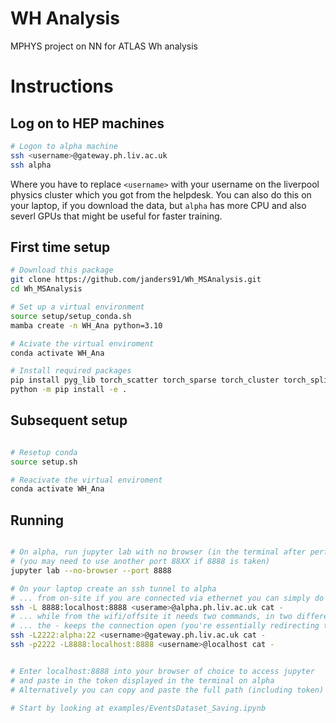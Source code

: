 # WH Analysis

MPHYS project on NN for ATLAS Wh analysis 

# Instructions

## Log on to HEP machines

```bash
# Logon to alpha machine
ssh <username>@gateway.ph.liv.ac.uk
ssh alpha
```
Where you have to replace `<username>` with your username on the liverpool physics cluster which you got from the helpdesk.   You can also do this on your laptop, if you download the data, but `alpha` has more CPU and also severl GPUs that might be useful for faster training. 

## First time setup

```bash
# Download this package
git clone https://github.com/janders91/Wh_MSAnalysis.git
cd Wh_MSAnalysis

# Set up a virtual environment
source setup/setup_conda.sh
mamba create -n WH_Ana python=3.10

# Acivate the virtual enviroment
conda activate WH_Ana

# Install required packages
pip install pyg_lib torch_scatter torch_sparse torch_cluster torch_spline_conv -f https://data.pyg.org/whl/torch-2.2.0+cu121.html
python -m pip install -e .
```

## Subsequent setup

```bash

# Resetup conda
source setup.sh

# Reacivate the virtual enviroment
conda activate WH_Ana
```

## Running

```bash

# On alpha, run jupyter lab with no browser (in the terminal after performing the above setup)
# (you may need to use another port 88XX if 8888 is taken)
jupyter lab --no-browser --port 8888

# On your laptop create an ssh tunnel to alpha 
# ... from on-site if you are connected via ethernet you can simply do
ssh -L 8888:localhost:8888 <userame>@alpha.ph.liv.ac.uk cat -
# ... while from the wifi/offsite it needs two commands, in two different terminal windows
# ... the - keeps the connection open (you're essentially redirecting traffic from your browser via the alpha system)
ssh -L2222:alpha:22 <username>@gateway.ph.liv.ac.uk cat -
ssh -p2222 -L8888:localhost:8888 <username>@localhost cat -


# Enter localhost:8888 into your browser of choice to access jupyter
# and paste in the token displayed in the terminal on alpha
# Alternatively you can copy and paste the full path (including token) that is shown after running the jupyter lab command.

# Start by looking at examples/EventsDataset_Saving.ipynb
```





